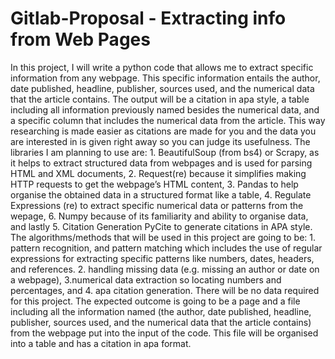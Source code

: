 # Gitlab-Proposal - Extracting info from Web Pages
In this project, I will write a python code that allows me to extract specific information from any webpage. This specific information entails the author, date published, headline, publisher, sources used, and the numerical data that the article contains. The output will be a citation in apa style, a table including all information previously named besides the numerical data, and a specific column that includes the numerical data from the article. This way researching is made easier as citations are made for you and the data you are interested in is given right away so you can judge its usefulness. 
The libraries I am planning to use are: 1. BeautifulSoup (from bs4) or Scrapy, as it helps to extract structured data from webpages and is used for parsing HTML and XML documents, 2. Request(re) because it simplifies making HTTP requests to get the webpage’s HTML content, 3. Pandas to help organise the obtained data in a structured format like a table, 4. Regulate Expressions (re) to extract specific numerical data or patterns from the wepage, 6. Numpy because of its familiarity and ability to organise data, and lastly 5. Citation Generation PyCite to generate citations in APA style. 
The algorithms/methods that will be used in this project are going to be: 1. pattern recognition, and pattern matching which includes the use of regular expressions for extracting specific patterns like numbers, dates, headers, and references. 2. handling missing data (e.g. missing an author or date on a webpage), 3.numerical data extraction so locating numbers and percentages, and 4. apa citation generation. 
There will be no data required for this project. The expected outcome is going to be a page and a file including all the information named (the author, date published, headline, publisher, sources used, and the numerical data that the article contains) from the webpage put into the input of the code. This file will be organised into a table and has a citation in apa format. 
